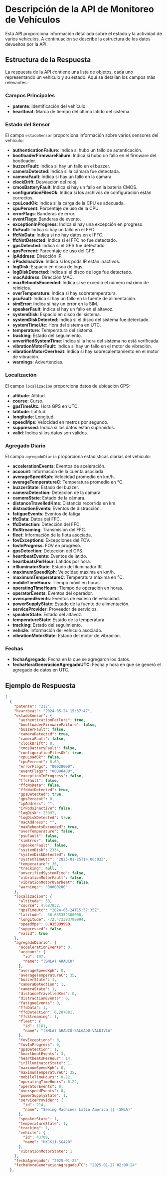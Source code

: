 # Descripción de la API de Monitoreo de Vehículos

Esta API proporciona información detallada sobre el estado y la actividad de varios vehículos. A continuación se describe la estructura de los datos devueltos por la API.

## Estructura de la Respuesta

La respuesta de la API contiene una lista de objetos, cada uno representando un vehículo y su estado. Aquí se detallan los campos más relevantes:

### Campos Principales

- **patente**: Identificación del vehículo.
- **heartbeat**: Marca de tiempo del último latido del sistema.

### Estado del Sensor

El campo `estadoSensor` proporciona información sobre varios sensores del vehículo:

- **authenticationFailure**: Indica si hubo un fallo de autenticación.
- **bootloaderFirmwareFailure**: Indica si hubo un fallo en el firmware del bootloader.
- **buzzerFault**: Indica si hay un fallo en el buzzer.
- **cameraDetected**: Indica si la cámara fue detectada.
- **cameraFault**: Indica si hay un fallo en la cámara.
- **clockDrift**: Desviación del reloj.
- **cmosBatteryFault**: Indica si hay un fallo en la batería CMOS.
- **configurationFilesOk**: Indica si los archivos de configuración están correctos.
- **cpuLoadOk**: Indica si la carga de la CPU es adecuada.
- **cpuPercent**: Porcentaje de uso de la CPU.
- **errorFlags**: Banderas de error.
- **eventFlags**: Banderas de evento.
- **exceptionInProgress**: Indica si hay una excepción en progreso.
- **ffcFault**: Indica si hay un fallo en el FFC.
- **ffcNoData**: Indica si no hay datos en el FFC.
- **ffcNotDetected**: Indica si el FFC no fue detectado.
- **gpsDetected**: Indica si el GPS fue detectado.
- **gpsPercent**: Porcentaje de uso del GPS.
- **ipAddress**: Dirección IP.
- **irPodsInactive**: Indica si los pods IR están inactivos.
- **logDisk**: Espacio en disco de logs.
- **logDiskDetected**: Indica si el disco de logs fue detectado.
- **macAddress**: Dirección MAC.
- **maxRebootsExceeded**: Indica si se excedió el número máximo de reinicios.
- **overTemperature**: Indica si hay sobretemperatura.
- **psuFault**: Indica si hay un fallo en la fuente de alimentación.
- **simError**: Indica si hay un error en la SIM.
- **speakerFault**: Indica si hay un fallo en el altavoz.
- **systemDisk**: Espacio en disco del sistema.
- **systemDiskDetected**: Indica si el disco del sistema fue detectado.
- **systemTimeUtc**: Hora del sistema en UTC.
- **temperature**: Temperatura del sistema.
- **tracking**: Estado del seguimiento.
- **unverifiedSystemTime**: Indica si la hora del sistema no está verificada.
- **vibrationMotorFault**: Indica si hay un fallo en el motor de vibración.
- **vibrationMotorOverheat**: Indica si hay sobrecalentamiento en el motor de vibración.
- **warnings**: Advertencias.

### Localización

El campo `localizacion` proporciona datos de ubicación GPS:

- **altitude**: Altitud.
- **course**: Curso.
- **gpsTimeUtc**: Hora GPS en UTC.
- **latitude**: Latitud.
- **longitude**: Longitud.
- **speedMps**: Velocidad en metros por segundo.
- **suppressed**: Indica si los datos están suprimidos.
- **valid**: Indica si los datos son válidos.

### Agregado Diario

El campo `agregadoDiario` proporciona estadísticas diarias del vehículo:

- **accelerationEvents**: Eventos de aceleración.
- **account**: Información de la cuenta asociada.
- **averageSpeedKph**: Velocidad promedio en km/h.
- **averageTemperatureC**: Temperatura promedio en °C.
- **buzzerState**: Estado del buzzer.
- **cameraDetection**: Detección de la cámara.
- **cameraState**: Estado de la cámara.
- **distanceTravelledKms**: Distancia recorrida en km.
- **distractionEvents**: Eventos de distracción.
- **fatigueEvents**: Eventos de fatiga.
- **ffcData**: Datos del FFC.
- **ffcDetection**: Detección del FFC.
- **ffcStreaming**: Transmisión del FFC.
- **fleet**: Información de la flota asociada.
- **fovExceptions**: Excepciones del FOV.
- **fovInProgress**: FOV en progreso.
- **gpsDetection**: Detección del GPS.
- **heartbeatEvents**: Eventos de latido.
- **heartbeatsPerHour**: Latidos por hora.
- **irIlluminatorState**: Estado del iluminador IR.
- **maximumSpeedKph**: Velocidad máxima en km/h.
- **maximumTemperatureC**: Temperatura máxima en °C.
- **mobileTimeHours**: Tiempo móvil en horas.
- **operatingTimeHours**: Tiempo de operación en horas.
- **operatorEvents**: Eventos del operador.
- **overspeedEvents**: Eventos de exceso de velocidad.
- **powerSupplyState**: Estado de la fuente de alimentación.
- **serviceProvider**: Proveedor de servicios.
- **speakerState**: Estado del altavoz.
- **temperatureState**: Estado de la temperatura.
- **tracking**: Estado del seguimiento.
- **vehicle**: Información del vehículo asociado.
- **vibrationMotorState**: Estado del motor de vibración.

### Fechas

- **fechaAgregado**: Fecha en la que se agregaron los datos.
- **fechaHoraGeneracionAgregadoUTC**: Fecha y hora en que se generó el agregado de datos en UTC.

## Ejemplo de Respuesta

```json
[
  {
    "patente": "212",
    "heartbeat": "2024-05-24 15:57:47",
    "estadoSensor": {
      "authenticationFailure": true,
      "bootloaderFirmwareFailure": false,
      "buzzerFault": false,
      "cameraDetected": true,
      "cameraFault": false,
      "clockDrift": 0,
      "cmosBatteryFault": false,
      "configurationFilesOk": true,
      "cpuLoadOk": false,
      "cpuPercent": 0.69,
      "errorFlags": "00028000",
      "eventFlags": "00000400",
      "exceptionInProgress": false,
      "ffcFault": false,
      "ffcNoData": false,
      "ffcNotDetected": true,
      "gpsDetected": true,
      "gpsPercent": 0,
      "ipAddress": "",
      "irPodsInactive": false,
      "logDisk": 25097,
      "logDiskDetected": true,
      "macAddress": "",
      "maxRebootsExceeded": true,
      "overTemperature": false,
      "psuFault": false,
      "simError": false,
      "speakerFault": false,
      "systemDisk": 2334,
      "systemDiskDetected": true,
      "systemTimeUtc": "2025-01-25T14:08:03Z",
      "temperature": 35,
      "tracking": null,
      "unverifiedSystemTime": false,
      "vibrationMotorFault": false,
      "vibrationMotorOverheat": false,
      "warnings": "00000200"
    },
    "localizacion": {
      "altitude": 53,
      "course": 4.687832,
      "gpsTimeUtc": "2024-05-24T15:57:35Z",
      "latitude": -36.655352300008,
      "longitude": -72.473393799994,
      "speedMps": 0.015999999,
      "suppressed": false,
      "valid": true
    },
    "agregadoDiario": {
      "accelerationEvents": 0,
      "account": {
        "id": 197,
        "name": "(SMLA) ARAUCO"
      },
      "averageSpeedKph": 0,
      "averageTemperatureC": 35,
      "buzzerState": 1,
      "cameraDetection": 1,
      "cameraState": 1,
      "distanceTravelledKms": 0,
      "distractionEvents": 0,
      "fatigueEvents": 0,
      "ffcData": 1,
      "ffcDetection": 0.207081,
      "ffcStreaming": 1,
      "fleet": {
        "id": 1161,
        "name": "(SMLA) ARAUCO-SALGADO-VALDIVIA"
      },
      "fovExceptions": 0,
      "fovInProgress": 0,
      "gpsDetection": 1,
      "heartbeatEvents": 3,
      "heartbeatsPerHour": 14,
      "irIlluminatorState": 1,
      "maximumSpeedKph": 0,
      "maximumTemperatureC": 35,
      "mobileTimeHours": 0.22,
      "operatingTimeHours": 0.22,
      "operatorEvents": 0,
      "overspeedEvents": 0,
      "powerSupplyState": 1,
      "serviceProvider": {
        "id": 214,
        "name": "Seeing Machines Latin America || (SMLA)"
      },
      "speakerState": 1,
      "temperatureState": 1,
      "tracking": 1,
      "vehicle": {
        "id": 43709,
        "name": "HXJK11-SG420"
      },
      "vibrationMotorState": 1
    },
    "fechaAgregado": "2025-01-25",
    "fechaHoraGeneracionAgregadoUTC": "2025-01-27 02:00:24"
  },